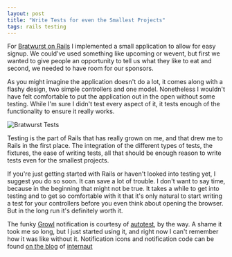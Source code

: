 ```yaml
---
layout: post
title: "Write Tests for even the Smallest Projects"
tags: rails testing
---
```

For [Bratwurst on Rails](http://www.bratwurst-on-rails.com) I implemented a small application to allow for easy signup. We could've used something like upcoming or wevent, but first we wanted to give people an opportunity to tell us what they like to eat and second, we needed to have room for our sponsors.

As you might imagine the application doesn't do a lot, it comes along with a flashy design, two simple controllers and one model. Nonetheless I wouldn't have felt comfortable to put the application out in the open without some testing. While I'm sure I didn't test every aspect of it, it tests enough of the functionality to ensure it really works.

![Bratwurst Tests](http://myskitch.com/mattie/picture_1-20070911-111552.jpg)

Testing is the part of Rails that has really grown on me, and that drew me to Rails in the first place. The integration of the different types of tests, the fixtures, the ease of writing tests, all that should be enough reason to write tests even for the smallest projects.

If you're just getting started with Rails or haven't looked into testing yet, I suggest you do so soon. It can save a lot of trouble. I don't want to say time, because in the beginning that might not be true. It takes a while to get into testing and to get so comfortable with it that it's only natural to start writing a test for your controllers before you even think about opening the browser. But in the long run it's definitely worth it.

The funky [Growl](http://www.growl.info/) notification is courtesy of [autotest](http://www.zenspider.com/ZSS/Products/ZenTest/), by the way. A shame it took me so long, but I just started using it, and right now I can't remember how it was like without it. Notification icons and notification code can be found [on the blog](http://blog.internautdesign.com/2006/11/12/autotest-growl-goodness) of [internaut](http://internautdesign.com/)